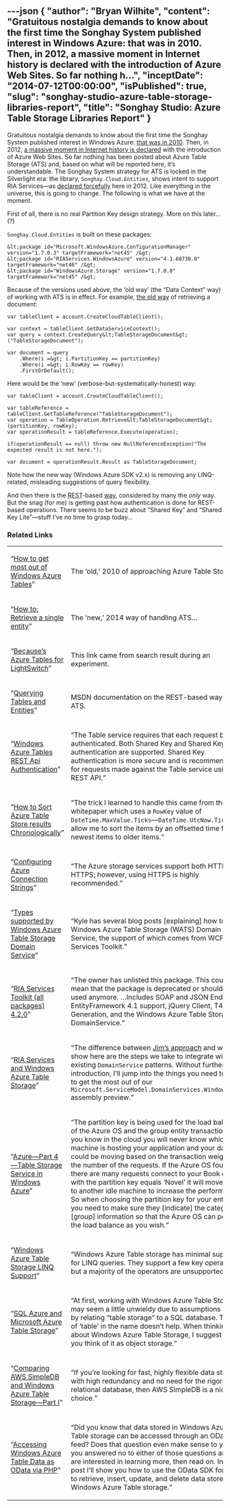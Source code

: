 ---json
{
  "author": "Bryan Wilhite",
  "content": "Gratuitous nostalgia demands to know about the first time the Songhay System published interest in Windows Azure: that was in 2010. Then, in 2012, a massive moment in Internet history is declared with the introduction of Azure Web Sites. So far nothing h...",
  "inceptDate": "2014-07-12T00:00:00",
  "isPublished": true,
  "slug": "songhay-studio-azure-table-storage-libraries-report",
  "title": "Songhay Studio: Azure Table Storage Libraries Report"
}
---

Gratuitous nostalgia demands to know about the first time the Songhay System published interest in Windows Azure: [that was in 2010](http://kintespace.com/rasxlog/?p=2370). Then, in 2012, [a massive moment in Internet history is declared](http://songhayblog.azurewebsites.net/Entry/Show/new-azure-web-sites-features) with the introduction of Azure Web Sites. So far nothing has been posted about Azure Table Storage (ATS) and, based on what will be reported here, it’s understandable. The Songhay System strategy for ATS is locked in the Silverlight era: the library, `Songhay.Cloud.Entities`, shows intent to support RIA Services—as [declared forcefully](http://songhayblog.azurewebsites.net/Entry/Show/ria-services-and-ef-entities) here in 2012. Like everything in the universe, this is going to change. The following is what we have at the moment.

First of all, there is no real Partition Key design strategy. More on this later… (?)

`Songhay.Cloud.Entities` is built on these packages:

    &lt;package id="Microsoft.WindowsAzure.ConfigurationManager" version="1.7.0.3" targetFramework="net45" /&gt;
    &lt;package id="RIAServices.WindowsAzure" version="4.1.60730.0" targetFramework="net40" /&gt;
    &lt;package id="WindowsAzure.Storage" version="1.7.0.0" targetFramework="net45" /&gt;

Because of the versions used above, the ‘old way’ (the “Data Context” way) of working with ATS is in effect. For example, [the old way](http://blogs.msdn.com/b/windowsazurestorage/archive/2010/11/06/how-to-get-most-out-of-windows-azure-tables.aspx) of retrieving a document:

    var tableClient = account.CreateCloudTableClient();

    var context = tableClient.GetDataServiceContext();
    var query = context.CreateQuery&lt;TableStorageDocument&gt;("TableStorageDocument");

    var document = query
        .Where(i =&gt; i.PartitionKey == partitionKey)
        .Where(i =&gt; i.RowKey == rowKey)
        .FirstOrDefault();

Here would be the ‘new’ (verbose-but-systematically-honest) way:

    var tableClient = account.CreateCloudTableClient();

    var tableReference = tableClient.GetTableReference("TableStorageDocument");
    var operation = TableOperation.Retrieve&lt;TableStorageDocument&gt;(partitionKey, rowKey);
    var operationResult = tableReference.Execute(operation);

    if(operationResult == null) throw new NullReferenceException("The expected result is not here.");

    var document = operationResult.Result as TableStorageDocument;

Note how the new way (Windows Azure SDK v2.x) is removing any LINQ-related, misleading suggestions of query flexibility.

And then there is the <acronym title="Representational State Transfer">REST</acronym>-based [way](http://msdn.microsoft.com/en-us/library/azure/dd894031.aspx), considered by many the *only* way. But the snag (for me) is getting past how authentication is done for REST-based operations. There seems to be buzz about “Shared Key” and “Shared Key Lite”—stuff I’ve no time to grasp today…

### Related Links

<table class="WordWalkingStickTable"><tr><td>

“[How to get most out of Windows Azure Tables](http://blogs.msdn.com/b/windowsazurestorage/archive/2010/11/06/how-to-get-most-out-of-windows-azure-tables.aspx)”
</td><td>

The ‘old,’ 2010 of approaching Azure Table Storage…
</td></tr><tr><td>

“[How to: Retrieve a single entity](http://azure.microsoft.com/en-us/documentation/articles/storage-dotnet-how-to-use-tables/)”
</td><td>

The ‘new,’ 2014 way of handling ATS…
</td></tr><tr><td>

“[Because’s Azure Tables for LightSwitch](http://visualstudiogallery.msdn.microsoft.com/6a010249-4786-4d91-9aef-eda8ec474a9f)”
</td><td>

This link came from search result during an experiment.
</td></tr><tr><td>

“[Querying Tables and Entities](http://msdn.microsoft.com/en-us/library/azure/dd894031.aspx)”
</td><td>

MSDN documentation on the REST-based way to ATS.
</td></tr><tr><td>

“[Windows Azure Tables REST Api Authentication](http://stackoverflow.com/questions/15056894/windows-azure-tables-rest-api-authentication)”
</td><td>

“The Table service requires that each request be authenticated. Both Shared Key and Shared Key Lite authentication are supported. Shared Key authentication is more secure and is recommended for requests made against the Table service using the REST API.”
</td></tr><tr><td>

“[How to Sort Azure Table Store results Chronologically](http://blog.liamcavanagh.com/2011/11/how-to-sort-azure-table-store-results-chronologically/)”
</td><td>

“The trick I learned to handle this came from this whitepaper which uses a `RowKey` value of `DateTime.MaxValue.Ticks`—`DateTime.UtcNow.Ticks` to allow me to sort the items by an offsetted time from newest items to older items.”
</td></tr><tr><td>

“[Configuring Azure Connection Strings](http://msdn.microsoft.com/library/azure/ee758697.aspx)”
</td><td>

“The Azure storage services support both HTTP and HTTPS; however, using HTTPS is highly recommended.”
</td></tr><tr><td>

“[Types supported by Windows Azure Table Storage Domain Service](http://blogs.msdn.com/b/danliuatms/archive/2011/03/10/types-supported-by-windows-azure-table-storage-domain-service.aspx)”
</td><td>

“Kyle has several blog posts [explaining] how to use Windows Azure Table Storage (WATS) Domain Service, the support of which comes from WCF RIA Services Toolkit.”
</td></tr><tr><td>

“[RIA Services Toolkit (all packages) 4.2.0](http://www.nuget.org/packages/RIAServices.Toolkit.All)”
</td><td>

“The owner has unlisted this package. This could mean that the package is deprecated or shouldn’t be used anymore. …Includes SOAP and JSON Endpoints, EntityFramework 4.1 support, jQuery Client, T4 Code Generation, and the Windows Azure Table Storage DomainService.”
</td></tr><tr><td>

“[RIA Services and Windows Azure Table Storage](http://blogs.msdn.com/b/kylemc/archive/2010/11/01/ria-services-and-windows-azure-table-storage.aspx)”
</td><td>

“The difference between [Jim’s approach](http://blogs.msdn.com/b/jnak/archive/2010/01/06/walkthrough-windows-azure-table-storage-nov-2009-and-later.aspx) and what I’ll show here are the steps we take to integrate with existing `DomainService` patterns. Without further introduction, I’ll jump into the things you need to know to get the most out of our `Microsoft.ServiceModel.DomainServices.WindowsAzure` assembly preview.”
</td></tr><tr><td>

“[Azure—Part 4—Table Storage Service in Windows Azure](http://geekswithblogs.net/shaunxu/archive/2010/03/09/azure---part-4---table-storage-service-in-windows.aspx)”
</td><td>

“The partition key is being used for the load balance of the Azure OS and the group entity transaction. As you know in the cloud you will never know which machine is hosting your application and your data. It could be moving based on the transaction weight and the number of the requests. If the Azure OS found that there are many requests connect to your Book entities with the partition key equals ‘Novel’ it will move them to another idle machine to increase the performance. So when choosing the partition key for your entities you need to make sure they [indicate] the category or [group] information so that the Azure OS can perform the load balance as you wish.”
</td></tr><tr><td>

“[Windows Azure Table Storage LINQ Support](http://blogs.msdn.com/b/kylemc/archive/2010/11/22/windows-azure-table-storage-linq-support.aspx)”
</td><td>

“Windows Azure Table storage has minimal support for LINQ queries. They support a few key operations, but a majority of the operators are unsupported.”
</td></tr><tr><td>

“[SQL Azure and Microsoft Azure Table Storage](http://msdn.microsoft.com/en-us/magazine/gg309178.aspx)”
</td><td>

“At first, working with Windows Azure Table Storage may seem a little unwieldy due to assumptions made by relating “table storage” to a SQL database. The use of ‘table’ in the name doesn’t help. When thinking about Windows Azure Table Storage, I suggest that you think of it as object storage.”
</td></tr><tr><td>

“[Comparing AWS SimpleDB and Windows Azure Table Storage—Part I](http://seroter.wordpress.com/2010/09/30/comparing-aws-simple-db-and-windows-azure-table-storage-part-i/)”
</td><td>

“If you’re looking for fast, highly flexible data storage with high redundancy and no need for the rigor of a relational database, then AWS SimpleDB is a nice choice.”
</td></tr><tr><td>

“[Accessing Windows Azure Table Data as OData via PHP](http://blogs.msdn.com/b/brian_swan/archive/2010/09/16/accessing-windows-azure-table-data-as-odata-via-php.aspx)”
</td><td>

“Did you know that data stored in Windows Azure Table storage can be accessed through an OData feed? Does that question even make sense to you? If you answered no to either of those questions and you are interested in learning more, then read on. In this post I’ll show you how to use the OData SDK for PHP to retrieve, insert, update, and delete data stored in Windows Azure Table storage.”
</td></tr></table>
